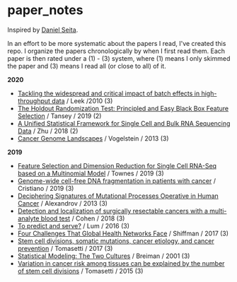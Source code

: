 # paper_notes
Inspired by [Daniel Seita](https://github.com/DanielTakeshi/Paper_Notes). 

In an effort to be more systematic about the papers I read, I've created this repo. I organize the papers chronologically by when I first read them. Each paper is then rated under a (1) - (3) system, where (1) means I only skimmed the paper and (3) means I read all (or close to all) of it.

**2020**

* [Tackling the widespread and critical impact of batch effects in high-throughput data](https://github.com/albertkuo/paper_notes/blob/master/notes/Leek%20Nature%202010.md) / Leek /2010 (3)
* [The Holdout Randomization Test: Principled and Easy Black Box Feature Selection](https://github.com/albertkuo/paper_notes/blob/master/notes/Tansey%20Arxiv%202019.md) / Tansey / 2019 (2)
* [A Unified Statistical Framework for Single Cell and Bulk RNA Sequencing Data](https://github.com/albertkuo/paper_notes/blob/master/notes/Zhu%20Ann%20Appl%20Stat%202018.md) / Zhu / 2018 (2)
* [Cancer Genome Landscapes](https://github.com/albertkuo/paper_notes/blob/master/notes/Vogelstein%20Science%202013.md) / Vogelstein / 2013 (3)

**2019**

* [Feature Selection and Dimension Reduction for Single Cell RNA-Seq based on a Multinomial Model](https://github.com/albertkuo/paper_notes/blob/master/notes/Townes%20bioRxiv%202019.md) / Townes / 2019 (3)
* [Genome-wide cell-free DNA fragmentation in patients with cancer](https://github.com/albertkuo/paper_notes/blob/master/notes/Cristiano%20Nature%202019.md) / Cristiano / 2019 (3)
* [Deciphering Signatures of Mutational Processes Operative in Human Cancer](https://github.com/albertkuo/paper_notes/blob/master/notes/Alexandrov%20Cell%202013.md) / Alexandrov / 2013 (3)
* [Detection and localization of surgically resectable cancers with a multi-analyte blood test](https://github.com/albertkuo/paper_notes/blob/master/notes/Cohen%20Science%202018.md) / Cohen / 2018 (3)
* [To predict and serve?](https://github.com/albertkuo/paper_notes/blob/master/notes/Lum%20Significance%202016.md) / Lum / 2016 (3)
* [Four Challenges That Global Health Networks Face](https://github.com/albertkuo/paper_notes/blob/master/notes/Shiffman%20IJHPM%202017.md) / Shiffman / 2017 (3)
* [Stem cell divisions, somatic mutations, cancer etiology, and cancer prevention](https://github.com/albertkuo/paper_notes/blob/master/notes/Tomasetti%20Science%202017.md) / Tomasetti / 2017 (3)
* [Statistical Modeling: The Two Cultures](https://github.com/albertkuo/paper_notes/blob/master/notes/Breiman%20Statistical%20Science%202001.md) / Breiman / 2001 (3)
* [Variation in cancer risk among tissues can be explained by the number of stem cell divisions](https://github.com/albertkuo/paper_notes/blob/master/notes/Tomasetti%20Science%202015.md) / Tomasetti / 2015 (3)

